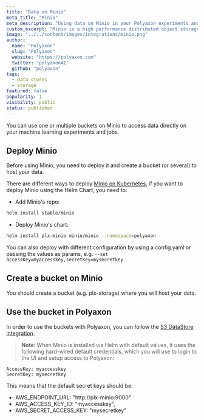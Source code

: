 ```yaml
---
title: "Data on Minio"
meta_title: "Minio"
meta_description: "Using data on Minio in your Polyaxon experiments and jobs. Polyaxon allows users to connect to one or multiple buckets on Minio to access data directly on your machine learning experiments."
custom_excerpt: "Minio is a high performance distributed object storage server, designed for large-scale private cloud infrastructure."
image: "../../content/images/integrations/minio.png"
author:
  name: "Polyaxon"
  slug: "Polyaxon"
  website: "https://polyaxon.com"
  twitter: "polyaxonAI"
  github: "polyaxon"
tags:
  - data-stores
  - storage
featured: false
popularity: 1
visibility: public
status: published
---
```


You can use one or multiple buckets on Minio to access data directly on your machine learning experiments and jobs.

## Deploy Minio

Before using Minio, you need to deploy it and create a bucket (or several) to host your data.

There are different ways to deploy [Minio on Kubernetes](https://docs.min.io/docs/deploy-minio-on-kubernetes), 
if you want to deploy Minio using the Helm Chart, you need to:

 * Add Minio's repo:
 
```bash
helm install stable/minio
```

 * Deploy Minio's chart:

```bash
helm install plx-minio minio/minio --namespace=polyaxon
```

You can also deploy with different configuration by using a config.yaml or passing the values as params, e.g. `--set accessKey=myaccesskey,secretKey=mysecretkey`

## Create a bucket on Minio

You should create a bucket (e.g. plx-storage) where you will host your data.

## Use the bucket in Polyaxon

In order to use the buckets with Polyaxon, you can follow the [S3 DataStore integration](/integrations/data-on-s3/).


> **Note**: When Minio is installed via Helm with default values, it uses the following hard-wired default credentials, which you will use to login to the UI and setup access to Polyaxon:
```
AccessKey: myaccesskey
SecretKey: mysecretkey
```
This means that the default secret keys should be:
* AWS_ENDPOINT_URL: "http://plx-minio:9000"
* AWS_ACCESS_KEY_ID: "myaccesskey",
* AWS_SECRET_ACCESS_KEY: "mysecretkey"

